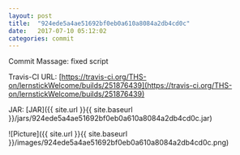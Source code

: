 ```yaml
---
layout: post
title:  "924ede5a4ae51692bf0eb0a610a8084a2db4cd0c"
date:   2017-07-10 05:12:02
categories: commit
---
```


Commit Massage: fixed script  

Travis-CI URL: [https://travis-ci.org/THS-on/lernstickWelcome/builds/251876439](https://travis-ci.org/THS-on/lernstickWelcome/builds/251876439)

JAR: [JAR]({{ site.url }}{{ site.baseurl }}/jars/924ede5a4ae51692bf0eb0a610a8084a2db4cd0c.jar)

![Picture]({{ site.url }}{{ site.baseurl }}/images/924ede5a4ae51692bf0eb0a610a8084a2db4cd0c.png)

